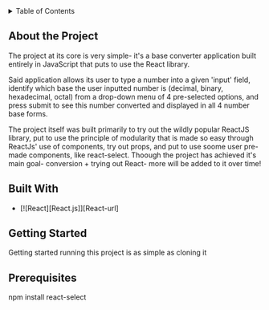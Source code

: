 <!-- TABLE OF CONTENTS -->

<details>
    <summary>Table of Contents</summary>
    <ol>
        <li>
            <a href="about-the-proj">About the project</a>
            <ul>
                <li>
                    <a href="built-with">Built With</a>
                </li>
            </ul>
        </li>
        <li>
            <a href="get-started">Getting Started</a>
            <ul>
                <li>
                    <a href="prequis">Prerequisites</a>
                </li>
            </ul>
            <ul>
                <li>
                    <a href="installs">Installation</a>
                </li>
            </ul>
        </li>
    </ol>

</details>

<!-- About the Project -->
## About the Project

The project at its core is very simple- it's a base converter application built entirely in JavaScript that puts to use the React library. 

Said application allows its user to type a number into a given 'input' field, identify which base the user inputted number is (decimal, binary, hexadecimal, octal) from a drop-down menu of 4 pre-selected options, and press submit to see this number converted and displayed in all 4 number base forms.

The project itself was built primarily to try out the wildly popular ReactJS library, put to use the principle of modularity that is made so easy through ReactJs' use of components, try out props, and put to use soome user pre-made components, like react-select. Thoough the project has achieved it's main goal- conversion + trying out React- more will be added to it over time!


<!-- Built With -->
## Built With

* [![React][React.js]][React-url]


<!-- Getting Started -->
## Getting Started

Getting started running this project is as simple as cloning it


<!-- Prerequisites -->
## Prerequisites



npm install react-select